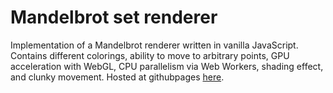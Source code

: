 # Mandelbrot set renderer

Implementation of a Mandelbrot renderer written in vanilla JavaScript. Contains different colorings, ability to move to arbitrary points, GPU acceleration with WebGL, CPU parallelism via Web Workers, shading effect, and clunky movement. Hosted at githubpages [here](https://ekarpp.github.io/mandelbrot/).

